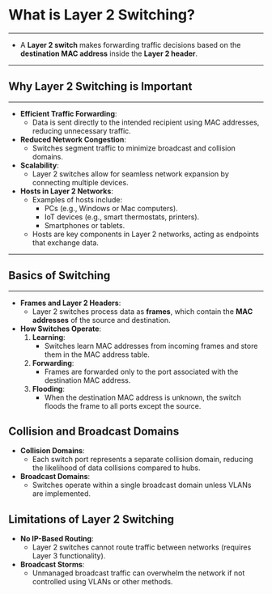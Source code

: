# What is Layer 2 Switching?
---

- A **Layer 2 switch** makes forwarding traffic decisions based on the **destination MAC address** inside the **Layer 2 header**.

---
## Why Layer 2 Switching is Important
---  

- **Efficient Traffic Forwarding**:
  - Data is sent directly to the intended recipient using MAC addresses, reducing unnecessary traffic.
- **Reduced Network Congestion**:
  - Switches segment traffic to minimize broadcast and collision domains.
- **Scalability**:
  - Layer 2 switches allow for seamless network expansion by connecting multiple devices.
- **Hosts in Layer 2 Networks**:
  - Examples of hosts include:
    - PCs (e.g., Windows or Mac computers).
    - IoT devices (e.g., smart thermostats, printers).
    - Smartphones or tablets.
  - Hosts are key components in Layer 2 networks, acting as endpoints that exchange data.

---
## Basics of Switching
---  

- **Frames and Layer 2 Headers**:
  - Layer 2 switches process data as **frames**, which contain the **MAC addresses** of the source and destination.
- **How Switches Operate**:
  1. **Learning**:
     - Switches learn MAC addresses from incoming frames and store them in the MAC address table.
  2. **Forwarding**:
     - Frames are forwarded only to the port associated with the destination MAC address.
  3. **Flooding**:
     - When the destination MAC address is unknown, the switch floods the frame to all ports except the source.

## Collision and Broadcast Domains
- **Collision Domains**:
  - Each switch port represents a separate collision domain, reducing the likelihood of data collisions compared to hubs.
- **Broadcast Domains**:
  - Switches operate within a single broadcast domain unless VLANs are implemented.

## Limitations of Layer 2 Switching
- **No IP-Based Routing**:
  - Layer 2 switches cannot route traffic between networks (requires Layer 3 functionality).
- **Broadcast Storms**:
  - Unmanaged broadcast traffic can overwhelm the network if not controlled using VLANs or other methods.
